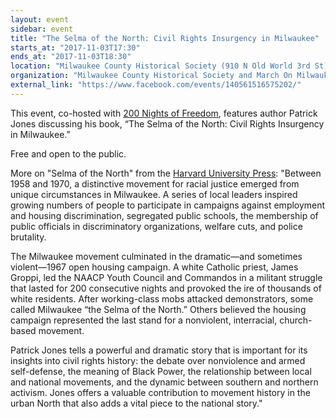 ```yaml
---
layout: event
sidebar: event
title: "The Selma of the North: Civil Rights Insurgency in Milwaukee"
starts_at: "2017-11-03T17:30"
ends_at: "2017-11-03T18:30"
location: "Milwaukee County Historical Society (910 N Old World 3rd St)"
organization: "Milwaukee County Historical Society and March On Milwaukee 50th"
external_link: "https://www.facebook.com/events/140561516575202/"
---
```


This event, co-hosted with [200 Nights of Freedom](http://200nightsoffreedom.org/), features author Patrick Jones discussing his book, “The Selma of the North: Civil Rights Insurgency in Milwaukee.”

Free and open to the public.

More on "Selma of the North" from the [Harvard University Press](http://www.hup.harvard.edu/catalog.php?isbn=9780674057296):
"Between 1958 and 1970, a distinctive movement for racial justice emerged from unique circumstances in Milwaukee. A series of local leaders inspired growing numbers of people to participate in campaigns against employment and housing discrimination, segregated public schools, the membership of public officials in discriminatory organizations, welfare cuts, and police brutality.

The Milwaukee movement culminated in the dramatic—and sometimes violent—1967 open housing campaign. A white Catholic priest, James Groppi, led the NAACP Youth Council and Commandos in a militant struggle that lasted for 200 consecutive nights and provoked the ire of thousands of white residents. After working-class mobs attacked demonstrators, some called Milwaukee “the Selma of the North.” Others believed the housing campaign represented the last stand for a nonviolent, interracial, church-based movement.

Patrick Jones tells a powerful and dramatic story that is important for its insights into civil rights history: the debate over nonviolence and armed self-defense, the meaning of Black Power, the relationship between local and national movements, and the dynamic between southern and northern activism. Jones offers a valuable contribution to movement history in the urban North that also adds a vital piece to the national story."
